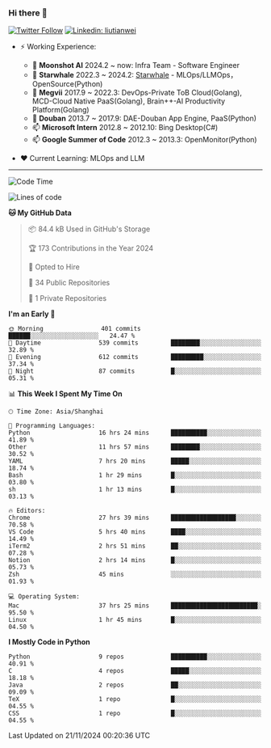 ### Hi there 👋

[![Twitter Follow](https://img.shields.io/twitter/follow/tianweidut?style=social)](https://twitter.com/tianweidut)
[![Linkedin: liutianwei](https://img.shields.io/badge/-liutianwei-blue?style=flat-square&logo=Linkedin&logoColor=white&link=https://www.linkedin.com/in/liutianwei/)](https://www.linkedin.com/in/liutianwei/)

- ⚡ Working Experience:
  - 🔭 **Moonshot AI**  2024.2 ~ now: Infra Team - Software Engineer
  - 🌱 **Starwhale** 2022.3 ~ 2024.2: [Starwhale](https://github.com/star-whale/starwhale) - MLOps/LLMOps，OpenSource(Python)
  - 🌱 **Megvii** 2017.9 ~ 2022.3: DevOps-Private ToB Cloud(Golang), MCD-Cloud Native PaaS(Golang), Brain++-AI Productivity Platform(Golang)
  - 🌱 **Douban** 2013.7 ~ 2017.9: DAE-Douban App Engine, PaaS(Python)
  - 📫 **Microsoft Intern** 2012.8 ~ 2012.10: Bing Desktop(C#)
  - 📫 **Google Summer of Code** 2012.3 ~ 2013.3: OpenMonitor(Python)

- ❤️ Current Learning: MLOps and LLM

---
<!--START_SECTION:waka-->
![Code Time](http://img.shields.io/badge/Code%20Time-6%2C347%20hrs%2040%20mins-blue)

![Lines of code](https://img.shields.io/badge/From%20Hello%20World%20I%27ve%20Written-1.0%20million%20lines%20of%20code-blue)

**🐱 My GitHub Data** 

> 📦 84.4 kB Used in GitHub's Storage 
 > 
> 🏆 173 Contributions in the Year 2024
 > 
> 💼 Opted to Hire
 > 
> 📜 34 Public Repositories 
 > 
> 🔑 1 Private Repositories 
 > 
**I'm an Early 🐤** 

```text
🌞 Morning                401 commits         ██████░░░░░░░░░░░░░░░░░░░   24.47 % 
🌆 Daytime                539 commits         ████████░░░░░░░░░░░░░░░░░   32.89 % 
🌃 Evening                612 commits         █████████░░░░░░░░░░░░░░░░   37.34 % 
🌙 Night                  87 commits          █░░░░░░░░░░░░░░░░░░░░░░░░   05.31 % 
```


📊 **This Week I Spent My Time On** 

```text
🕑︎ Time Zone: Asia/Shanghai

💬 Programming Languages: 
Python                   16 hrs 24 mins      ██████████░░░░░░░░░░░░░░░   41.89 % 
Other                    11 hrs 57 mins      ████████░░░░░░░░░░░░░░░░░   30.52 % 
YAML                     7 hrs 20 mins       █████░░░░░░░░░░░░░░░░░░░░   18.74 % 
Bash                     1 hr 29 mins        █░░░░░░░░░░░░░░░░░░░░░░░░   03.80 % 
sh                       1 hr 13 mins        █░░░░░░░░░░░░░░░░░░░░░░░░   03.13 % 

🔥 Editors: 
Chrome                   27 hrs 39 mins      ██████████████████░░░░░░░   70.58 % 
VS Code                  5 hrs 40 mins       ████░░░░░░░░░░░░░░░░░░░░░   14.49 % 
iTerm2                   2 hrs 51 mins       ██░░░░░░░░░░░░░░░░░░░░░░░   07.28 % 
Notion                   2 hrs 14 mins       █░░░░░░░░░░░░░░░░░░░░░░░░   05.73 % 
Zsh                      45 mins             ░░░░░░░░░░░░░░░░░░░░░░░░░   01.93 % 

💻 Operating System: 
Mac                      37 hrs 25 mins      ████████████████████████░   95.50 % 
Linux                    1 hr 45 mins        █░░░░░░░░░░░░░░░░░░░░░░░░   04.50 % 
```

**I Mostly Code in Python** 

```text
Python                   9 repos             ██████████░░░░░░░░░░░░░░░   40.91 % 
C                        4 repos             █████░░░░░░░░░░░░░░░░░░░░   18.18 % 
Java                     2 repos             ██░░░░░░░░░░░░░░░░░░░░░░░   09.09 % 
TeX                      1 repo              █░░░░░░░░░░░░░░░░░░░░░░░░   04.55 % 
CSS                      1 repo              █░░░░░░░░░░░░░░░░░░░░░░░░   04.55 % 
```




 Last Updated on 21/11/2024 00:20:36 UTC
<!--END_SECTION:waka-->
